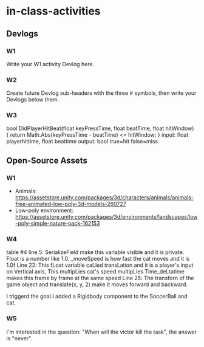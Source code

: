 # in-class-activities
## Devlogs
### W1
Write your W1 activity Devlog here.

### W2
Create future Devlog sub-headers with the three # symbols, then write your Devlogs below them.

### W3
bool DidPlayerHitBeat(float keyPressTime, float beatTime, float hitWindow) 
{
    return Math.Abs(keyPressTime - beatTime) <= hitWindow;
}
input: float playerhittime, float beattime output: bool true=hit false=miss


## Open-Source Assets
### W1
- Animals: https://assetstore.unity.com/packages/3d/characters/animals/animals-free-animated-low-poly-3d-models-260727 
- Low-poly environment: https://assetstore.unity.com/packages/3d/environments/landscapes/low-poly-simple-nature-pack-162153 

### W4
table #4 
line 5: SerializeField make this variable visible and it is private. Float is a number like 1.0. _moveSpeed is how fast the cat moves and it is 1.0f
Line 22: This fLoat variable caLled transLation and it is a player's input on Vertical axis, This multipLies cat's speed multipLies Time_deLtatime makes this frame by frame at the same speed
Line 25: The transforn of the game object and translate(x, y, 2) make it moves forward and backward.

I triggerd the goal.I added a Rigidbody component to the SoccerBall and cat.

### W5
I'm interested in the question: "When will the victor kill the task", the answer is "never".